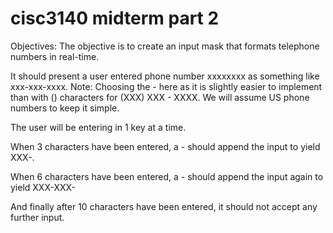 # cisc3140 midterm part 2

Objectives: 
The objective is to create an input mask that formats telephone numbers in real-time.

It should present a user entered phone number xxxxxxxx as something like xxx-xxx-xxxx. Note: Choosing the - here as it is slightly easier to implement than with () characters for (XXX) XXX - XXXX. We will assume US phone numbers to keep it simple.

The user will be entering in 1 key at a time.

When 3 characters have been entered, a - should append the input to yield XXX-.

When 6 characters have been entered, a - should append the input again to yield XXX-XXX-

And finally after 10 characters have been entered, it should not accept any further input.
